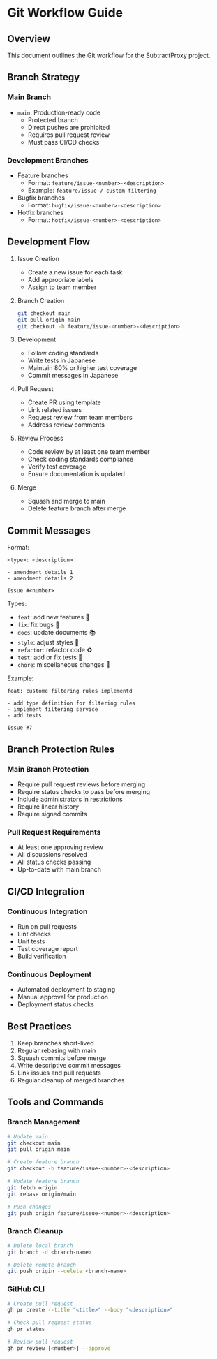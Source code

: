 # Git Workflow Guide

## Overview
This document outlines the Git workflow for the SubtractProxy project.

## Branch Strategy

### Main Branch
- `main`: Production-ready code
  - Protected branch
  - Direct pushes are prohibited
  - Requires pull request review
  - Must pass CI/CD checks

### Development Branches
- Feature branches
  - Format: `feature/issue-<number>-<description>`
  - Example: `feature/issue-7-custom-filtering`
- Bugfix branches
  - Format: `bugfix/issue-<number>-<description>`
- Hotfix branches
  - Format: `hotfix/issue-<number>-<description>`

## Development Flow

1. Issue Creation
   - Create a new issue for each task
   - Add appropriate labels
   - Assign to team member

2. Branch Creation
   ```bash
   git checkout main
   git pull origin main
   git checkout -b feature/issue-<number>-<description>
   ```

3. Development
   - Follow coding standards
   - Write tests in Japanese
   - Maintain 80% or higher test coverage
   - Commit messages in Japanese

4. Pull Request
   - Create PR using template
   - Link related issues
   - Request review from team members
   - Address review comments

5. Review Process
   - Code review by at least one team member
   - Check coding standards compliance
   - Verify test coverage
   - Ensure documentation is updated

6. Merge
   - Squash and merge to main
   - Delete feature branch after merge

## Commit Messages

Format:
```
<type>: <description>

- amendment details 1
- amendment details 2

Issue #<number>
```

Types:
- `feat`: add new features 🚀
- `fix`: fix bugs 🐛
- `docs`: update documents 📚
- `style`: adjust styles 💅
- `refactor`: refactor code ♻️
- `test`: add or fix tests 🧪
- `chore`: miscellaneous changes 🔧

Example:
```
feat: custome filtering rules implementd

- add type definition for filtering rules
- implement filtering service
- add tests

Issue #7
```

## Branch Protection Rules

### Main Branch Protection
- Require pull request reviews before merging
- Require status checks to pass before merging
- Include administrators in restrictions
- Require linear history
- Require signed commits

### Pull Request Requirements
- At least one approving review
- All discussions resolved
- All status checks passing
- Up-to-date with main branch

## CI/CD Integration

### Continuous Integration
- Run on pull requests
- Lint checks
- Unit tests
- Test coverage report
- Build verification

### Continuous Deployment
- Automated deployment to staging
- Manual approval for production
- Deployment status checks

## Best Practices

1. Keep branches short-lived
2. Regular rebasing with main
3. Squash commits before merge
4. Write descriptive commit messages
5. Link issues and pull requests
6. Regular cleanup of merged branches

## Tools and Commands

### Branch Management
```bash
# Update main
git checkout main
git pull origin main

# Create feature branch
git checkout -b feature/issue-<number>-<description>

# Update feature branch
git fetch origin
git rebase origin/main

# Push changes
git push origin feature/issue-<number>-<description>
```

### Branch Cleanup
```bash
# Delete local branch
git branch -d <branch-name>

# Delete remote branch
git push origin --delete <branch-name>
```

### GitHub CLI
```bash
# Create pull request
gh pr create --title "<title>" --body "<description>"

# Check pull request status
gh pr status

# Review pull request
gh pr review [<number>] --approve
```